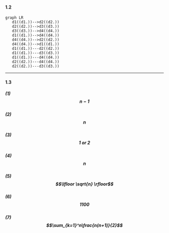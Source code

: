#### 1.2

~~~mermaid
graph LR
   d1((d1.))-->d2((d2.))
   d2((d2.))-->d3((d3.))
   d3((d3.))-->d4((d4.))
   d1((d1.))-->d4((d4.))
   d4((d4.))-->d2((d2.))
   d4((d4.))-->d1((d1.))
   d1((d1.))---d2((d2.))
   d1((d1.))---d3((d3.))
   d1((d1.))---d4((d4.))
   d2((d2.))---d4((d4.))
   d2((d2.))---d3((d3.))
~~~

---

#### 1.3

##### (1)  $$n-1$$

##### (2)  $$n$$

##### (3) $$1 \ or \ 2$$

##### (4) $$n$$

##### (5) $$\lfloor \sqrt{n} \rfloor$$

##### (6) $$1100$$

##### (7) $$\sum_{k=1}^n\frac{n(n+1)}{2}$$

